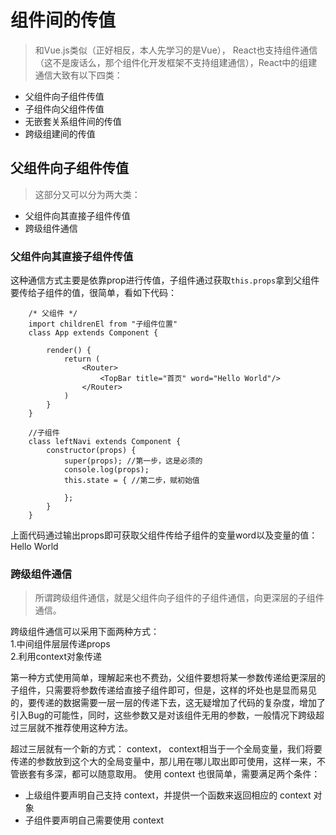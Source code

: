 # 组件间的传值
> 和Vue.js类似（正好相反，本人先学习的是Vue）， React也支持组件通信（这不是废话么，那个组件化开发框架不支持组建通信），React中的组建通信大致有以下四类：
* 父组件向子组件传值
* 子组件向父组件传值
* 无嵌套关系组件间的传值
* 跨级组建间的传值

## 父组件向子组件传值
> 这部分又可以分为两大类：
* 父组件向其直接子组件传值
* 跨级组件通信

### 父组件向其直接子组件传值
这种通信方式主要是依靠prop进行传值，子组件通过获取`this.props`拿到父组件要传给子组件的值，很简单，看如下代码：

```
    /* 父组件 */
    import childrenEl from "子组件位置"
    class App extends Component {

        render() {
            return (
                <Router>
                    <TopBar title="首页" word="Hello World"/>
                </Router>
            )
        }
    }

    //子组件
    class leftNavi extends Component {
        constructor(props) {
            super(props); //第一步，这是必须的
            console.log(props);
            this.state = { //第二步，赋初始值

            };
        }
    }
```
上面代码通过输出props即可获取父组件传给子组件的变量word以及变量的值：Hello World

### 跨级组件通信
> 所谓跨级组件通信，就是父组件向子组件的子组件通信，向更深层的子组件通信。

跨级组件通信可以采用下面两种方式：   
1.中间组件层层传递props   
2.利用context对象传递

第一种方式使用简单，理解起来也不费劲，父组件要想将某一参数传递给更深层的子组件，只需要将参数传递给直接子组件即可，但是，这样的坏处也是显而易见的，要传递的数据需要一层一层的传递下去，这无疑增加了代码的复杂度，增加了引入Bug的可能性，同时，这些参数又是对该组件无用的参数，一般情况下跨级超过三层就不推荐使用这种方法。

超过三层就有一个新的方式： context， context相当于一个全局变量，我们将要传递的参数放到这个大的全局变量中，那儿用在哪儿取出即可使用，这样一来，不管嵌套有多深，都可以随意取用。
使用 context 也很简单，需要满足两个条件：
* 上级组件要声明自己支持 context，并提供一个函数来返回相应的 context 对象
* 子组件要声明自己需要使用 context
